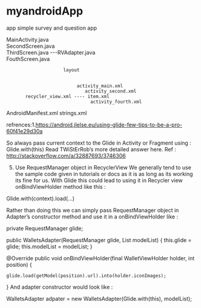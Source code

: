 # myandroidApp
app simple survey and question app
                                                
                                                          
MainActivity.java                                
SecondScreen.java                                 
ThirdScreen.java        ---RVAdapter.java            
FouthScreen.java                                    
                         
                         layout
                              
                              
                              activity_main.xml
                                 activity_second.xml
           recycler_view.xml ---- item.xml
                                   activity_fourth.xml

AndroidManifest.xml
strings.xml



refrences:1.https://android.jlelse.eu/using-glide-few-tips-to-be-a-pro-60f41e29d30a

So always pass current context to the Glide in Activity or Fragment using :
Glide.with(this)
Read TWiStErRob’s more detailed answer here.
Ref : http://stackoverflow.com/a/32887693/3746306

5. Use RequestManager object in RecyclerView
We generally tend to use the sample code given in tutorials or docs as it is as long as its working its fine for us. With Glide this could lead to using 
it in Recycler view onBindViewHolder method like this :

Glide.with(context).load(...) 

Rather than doing this we can simply pass RequestManager object in Adapter’s constructor method and use it in a onBindViewHolder like :


private RequestManager glide;

public WalletsAdapter(RequestManager glide, List<MediaModel> modelList)
    {
    this.glide = glide;
    this.modelList = modelList;
}

@Override
public void onBindViewHolder(final WalletViewHolder holder, int position) {

    glide.load(getModel(position).url).into(holder.iconImages);
  
}
And adapter constructor would look like :


WalletsAdapter adpater = new WalletsAdapter(Glide.with(this), modelList);

